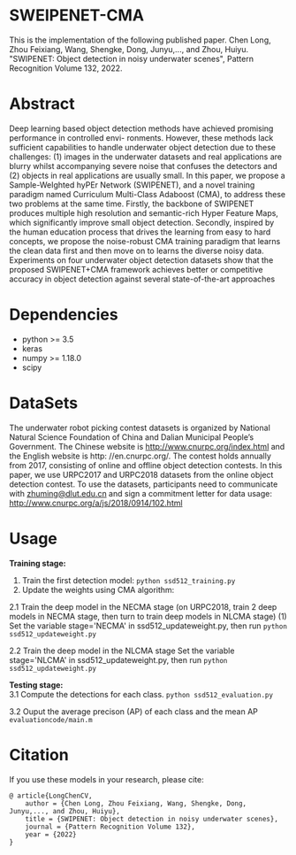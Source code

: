 # SWEIPENET-CMA
This is the implementation of the following published paper.
Chen Long, Zhou Feixiang, Wang, Shengke, Dong, Junyu,..., and Zhou, Huiyu. "SWIPENET: Object detection in noisy underwater scenes", Pattern Recognition Volume 132, 2022.

# Abstract
Deep learning based object detection methods have achieved promising performance in controlled envi-
ronments. However, these methods lack sufficient capabilities to handle underwater object detection due to these challenges: (1) images in the underwater datasets and real applications are blurry whilst accompanying severe noise that confuses the detectors and (2) objects in real applications are usually small. In this paper, we propose a Sample-WeIghted hyPEr Network (SWIPENET), and a novel training paradigm named Curriculum Multi-Class Adaboost (CMA), to address these two problems at the same time. Firstly, the backbone of SWIPENET produces multiple high resolution and semantic-rich Hyper Feature Maps, which significantly improve small object detection. Secondly, inspired by the human education process that drives the learning from easy to hard concepts, we propose the noise-robust CMA training paradigm that learns the clean data first and then move on to learns the diverse noisy data. Experiments on four underwater object detection datasets show that the proposed SWIPENET+CMA framework achieves better or competitive accuracy in object detection against several state-of-the-art approaches

# Dependencies
* python >= 3.5
* keras
* numpy >= 1.18.0
* scipy
# DataSets
The underwater robot picking contest datasets is organized by National Natural Science Foundation of China and Dalian
Municipal People’s Government. The Chinese website is http://www.cnurpc.org/index.html and the English website is http:
//en.cnurpc.org/. The contest holds annually from 2017, consisting of online and offline object detection contests. In this
paper, we use URPC2017 and URPC2018 datasets from the online object detection contest. To use the datasets, participants need to communicate with zhuming@dlut.edu.cn and sign a commitment letter for data usage: http://www.cnurpc.org/a/js/2018/0914/102.html
# Usage
**Training stage:**
1. Train the first detection model:
```python ssd512_training.py```
2. Update the weights using CMA algorithm:

2.1 Train the deep model in the NECMA stage (on URPC2018, train 2 deep models in NECMA stage, then turn to train deep models in NLCMA stage)
(1) Set the variable stage='NECMA' in ssd512_updateweight.py, then run 
```python ssd512_updateweight.py```

2.2 Train the deep model in the NLCMA stage
Set the variable stage='NLCMA' in ssd512_updateweight.py, then run 
```python ssd512_updateweight.py```

**Testing stage:**  
3.1 Compute the detections for each class.
```python ssd512_evaluation.py```

3.2 Ouput the average precison (AP) of each class and the mean AP 
```evaluationcode/main.m```

# Citation
If you use these models in your research, please cite:
```
@ article{LongChenCV,  
	author = {Chen Long, Zhou Feixiang, Wang, Shengke, Dong, Junyu,..., and Zhou, Huiyu},  
	title = {SWIPENET: Object detection in noisy underwater scenes},  
	journal = {Pattern Recognition Volume 132},  
	year = {2022}  
} 
```

